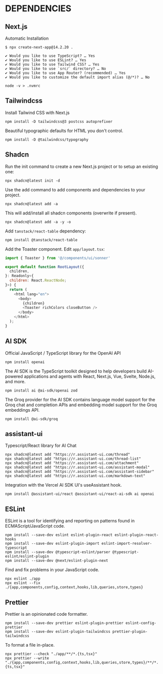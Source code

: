 # DEPENDENCIES

## Next.js

Automatic Installation

```shell
$ npx create-next-app@14.2.20 .

✔ Would you like to use TypeScript? … Yes
✔ Would you like to use ESLint? … Yes
✔ Would you like to use Tailwind CSS? … Yes
✔ Would you like to use `src/` directory? … No
✔ Would you like to use App Router? (recommended) … Yes
✔ Would you like to customize the default import alias (@/*)? … No
```

```shell
node -v > .nvmrc
```

## Tailwindcss

Install Tailwind CSS with Next.js

```shell
npm install -D tailwindcss@3 postcss autoprefixer
```

Beautiful typographic defaults for HTML you don't control.

```shell
npm install -D @tailwindcss/typography
```

## Shadcn

Run the init command to create a new Next.js project or to setup an existing one:

```shell
npx shadcn@latest init -d
```

Use the add command to add components and dependencies to your project.

```shell
npx shadcn@latest add -a
```

This will add/install all shadcn components (overwrite if present).

```shell
npx shadcn@latest add -a -y -o
```

Add `tanstack/react-table` dependency:

```shell
npm install @tanstack/react-table
```

Add the Toaster component. Edit `app/layout.tsx`:

```javascript
import { Toaster } from '@/components/ui/sonner'

export default function RootLayout({
  children,
}: Readonly<{
  children: React.ReactNode;
}>) {
  return (
    <html lang="en">
      <body>
        {children}
        <Toaster richColors closeButton />
      </body>
    </html>
  );
}
```

## AI SDK

Official JavaScript / TypeScript library for the OpenAI API

```shell
npm install openai
```

The AI SDK is the TypeScript toolkit designed to help developers build AI-powered applications and agents with React, Next.js, Vue, Svelte, Node.js, and more.

```shell
npm install ai @ai-sdk/openai zod
```

The Groq provider for the AI SDK contains language model support for the Groq chat and completion APIs and embedding model support for the Groq embeddings API.

```shell
npm install @ai-sdk/groq
```

## assistant-ui

Typescript/React library for AI Chat

```shell
npx shadcn@latest add "https://r.assistant-ui.com/thread"
npx shadcn@latest add "https://r.assistant-ui.com/thread-list"
npx shadcn@latest add "https://r.assistant-ui.com/attachment"
npx shadcn@latest add "https://r.assistant-ui.com/assistant-modal"
npx shadcn@latest add "https://r.assistant-ui.com/assistant-sidebar"
npx shadcn@latest add "https://r.assistant-ui.com/markdown-text"
```

Integration with the Vercel AI SDK UI's useAssistant hook.

```shell
npm install @assistant-ui/react @assistant-ui/react-ai-sdk ai openai
```

## ESLint

ESLint is a tool for identifying and reporting on patterns found in ECMAScript/JavaScript code.

```shell
npm install --save-dev eslint eslint-plugin-react eslint-plugin-react-hooks
npm install --save-dev eslint-plugin-import eslint-import-resolver-typescript
npm install --save-dev @typescript-eslint/parser @typescript-eslint/eslint-plugin
npm install --save-dev @next/eslint-plugin-next
```

Find and fix problems in your JavaScript code.

```shell
npx eslint ./app
npx eslint --fix ./{app,components,config,context,hooks,lib,queries,store,types}
```

## Prettier

Prettier is an opinionated code formatter.

```shell
npm install --save-dev prettier eslint-plugin-prettier eslint-config-prettier
npm install --save-dev eslint-plugin-tailwindcss prettier-plugin-tailwindcss
```

To format a file in-place.

```shell
npx prettier --check "./app/**/*.{ts,tsx}"
npx prettier --write "./{app,components,config,context,hooks,lib,queries,store,types}/**/*.{ts,tsx}"
```

